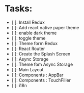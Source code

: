 # Tasks:

- [ ]: Install Redux
- [ ]: Add react native paper theme
- [ ]: enable dark theme
- [ ]: toggle theme
- [ ]: Theme form Redux
- [ ]: React Router
- [ ]: Create the Splash Screen
- [ ]: Async Storage
- [ ]: Theme fom Async Storage
- [ ]: Main Layout
- [ ]: Components : AppBar
- [ ]: Components : TouchFiller
- [ ]: i18n
